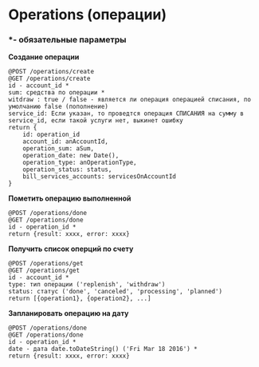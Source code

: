 # Operations (операции)

### *- обязательные параметры

 **Создание операции**
 
    @POST /operations/create
    @GET /operations/create
    id - account_id *
    sum: средства по операции *
    witdraw : true / false - является ли операция операцией списания, по умолчанию false (пополнение)
    service_id: Если указан, то проведтся операция СПИСАНИЯ на сумму в service_id, если такой услуги нет, выкинет ошибку
    return {
        id: operation_id
        account_id: anAccountId,
        operation_sum: aSum,
        operation_date: new Date(),
        operation_type: anOperationType,
        operation_status: status,
        bill_services_accounts: servicesOnAccountId
    }
    
 **Пометить операцию выполненной**
 
    @POST /operations/done
    @GET /operations/done
    id - operation_id *
    return {result: xxxx, error: xxxx}
    
 **Получить список оперций по счету**
 
    @POST /operations/get
    @GET /operations/get
    id - account_id *
    type: тип операции ('replenish', 'withdraw')
    status: статус ('done', 'canceled', 'processing', 'planned')
    return [{operation1}, {operation2}, ...]
    
 **Запланировать операцию на дату**
 
    @POST /operations/done
    @GET /operations/done
    id - operation_id *
    date - дата date.toDateString() ('Fri Mar 18 2016') *
    return {result: xxxx, error: xxxx}
    